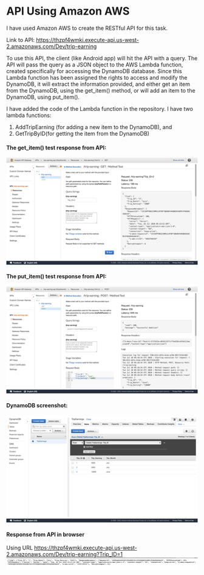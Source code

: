 # API Using Amazon AWS

I have used Amazon AWS to create the RESTful API for this task.

Link to API: https://thzpf4wmki.execute-api.us-west-2.amazonaws.com/Dev/trip-earning

To use this API, the client (like Android app) will hit the API with a query. The API will pass the query as a JSON object to the AWS Lambda function, created specifically for accessing the DynamoDB database. Since this Lambda function has been assigned the rights to access and modify the DynamoDB, it will extract the information provided, and either get an item from the DynamoDB, using the get_item() method, or will add an item to the DynamoDB, using put_item().

I have added the code of the Lambda function in the repository. I have two lambda functions: 
1. AddTripEarning (for adding a new item to the DynamoDB), and 
2. GetTripByID(for getting the item from the DynamoDB)

#### The get_item() test response from API:
![](https://github.com/navgarg/UI_App_API/blob/master/Images/Screenshot%202020-07-28%20at%2010.44.19%20AM.png)
#### The put_item() test response from API:
![](https://github.com/navgarg/UI_App_API/blob/master/Images/Screenshot%202020-07-28%20at%2010.48.50%20AM.png)
#### DynamoDB screenshot:
![](https://github.com/navgarg/UI_App_API/blob/master/Images/Screenshot%202020-07-28%20at%2010.51.11%20AM.png)
#### Response from API in browser 
Using URL https://thzpf4wmki.execute-api.us-west-2.amazonaws.com/Dev/trip-earning?Trip_ID=1
![](https://github.com/navgarg/UI_App_API/blob/master/Images/Screenshot%202020-07-28%20at%2010.58.31%20AM.png)
